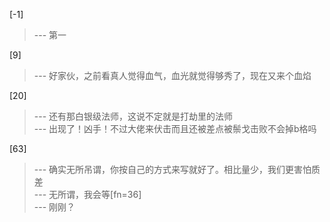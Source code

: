 
[-1] 
>--- 第一<br>

[9] 
>--- 好家伙，之前看真人觉得血气，血光就觉得够秀了，现在又来个血焰<br>

[20] 
>--- 还有那白银级法师，这说不定就是打劫里的法师<br>
>--- 出现了！凶手！不过大佬来伏击而且还被差点被鬃戈击败不会掉b格吗<br>

[63] 
>--- 确实无所吊谓，你按自己的方式来写就好了。相比量少，我们更害怕质差<br>
>--- 无所谓，我会等[fn=36]<br>
>--- 刚刚？<br>
